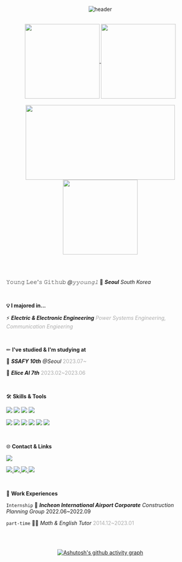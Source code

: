 <div align="center">

  
![header](https://capsule-render.vercel.app/api?type=waving&color=gradient&height=200&section=header&text=🍺yyoungl&fontSize=60&fontColor=ffffff&fontAlign=80)

<br>

  
<a href="https://github.com/yyoungl">
  <img height=200 align="center" src="https://github-readme-stats.vercel.app/api?username=yyoungl&show_icons=true&theme=buefy&card_width=300" />
</a>
<a href="https://github.com/yyoungl?tab=repositories">
  <img height=200 align="center" src="https://github-readme-stats.vercel.app/api/top-langs?username=yyoungl&layout=compact&langs_count=8&card_width=300" />
</a>


</div>
<br>
<div align="center">

<img height=200 width=400 align="center" src="http://mazassumnida.wtf/api/v2/generate_badge?boj=pisouz7" />

<img height=200 align="center" src="https://streak-stats.demolab.com/?user=yyoungl&theme=buefy&border=E4E2E2&card_width=400" />

</div>


<br>

</div>

<br>
<br>

𝚈𝚘𝚞𝚗𝚐 𝙻𝚎𝚎'𝚜 𝙶𝚒𝚝𝚑𝚞𝚋 *@𝚢𝚢𝚘𝚞𝚗𝚐𝚕*  📍 ***Seoul*** *South Korea*


<br>

**💡 I majored in...**

⚡ ***Electric & Electronic Engineering*** <span style="color: #ADADAD">*Power Systems Engineering, Communication Engieering*</span>


<br>


✏ **I've studied & I'm studying at**

💙 ***SSAFY 10th*** *@Seoul* <span style="color: #ADADAD">2023.07~</span>

💜 ***Elice AI 7th*** <span style="color: #ADADAD">2023.02~2023.06</span>


<br>

🛠 **Skills & Tools**

<img src="https://img.shields.io/badge/JAVA-007396?style=for-the-badge&logo=java&logoColor=white">  <img src="https://img.shields.io/badge/spring-6DB33F?style=for-the-badge&logo=spring&logoColor=white"> <img src="https://img.shields.io/badge/Python-3776AB?style=for-the-badge&logo=python&logoColor=white">  <img src="https://img.shields.io/badge/GIT-F05032?style=for-the-badge&logo=git&logoColor=white">

<img src="https://img.shields.io/badge/JavaScript-F7DF1E?style=for-the-badge&logo=javascript&logoColor=white"> <img src="https://img.shields.io/badge/React-61DAFB?style=for-the-badge&logo=react&logoColor=white">  <img src="https://img.shields.io/badge/HTML5-E34F26?style=for-the-badge&logo=html5&logoColor=white"> <img src="https://img.shields.io/badge/CSS3-1572B6?style=for-the-badge&logo=css3&logoColor=white">  <img src="https://img.shields.io/badge/TailwindCSS-06B6D4?style=for-the-badge&logo=tailwindcss&logoColor=white"> <img src="https://img.shields.io/badge/BootStrap-7952B3?style=for-the-badge&logo=bootstrap&logoColor=white"> 

<br>

🌐 **Contact & Links**

<img src="https://img.shields.io/badge/pisouz7@gmail.com-EA4335?style=for-the-badge&logo=gmail&logoColor=white">

<a href="https://letusgrow.tistory.com/"> <img src="https://img.shields.io/badge/TISTORY-FF6000?style=for-the-badge&logo=tistory&logoColor=white"> </a> <a href="https://yyoungl.github.io"> <img src="https://img.shields.io/badge/github.io-222222?style=for-the-badge&logo=githubpages&logoColor=white"> </a> <a href="https://https://blog.naver.com/atyourglance"> <img src="https://img.shields.io/badge/blog-03C75A?style=for-the-badge&logo=naver&logoColor=white"> </a> <a href="https://instagram.com/younglhub"> <img src="https://img.shields.io/badge/instagram-E4405F?style=for-the-badge&logo=instagram&logoColor=white"> </a> 

<br>

🤲 **Work Experiences**

`Internship` 🛫  ***Incheon International Airport Corporate*** *Construction Planning Group* <span style="color: #ADADAD0">2022.06~2022.09</span>

`part-time`  👩‍🏫  *Math & English Tutor* <span style="color: #ADADAD">2014.12~2023.01</span>

<br>

<div align="center">
<br>



[![Ashutosh's github activity graph](https://github-readme-activity-graph.vercel.app/graph?username=yyoungl&theme=react&bg_color=ffffff&color=454343)](https://github.com/yyoungl/github-readme-activity-graph&theme=react)



